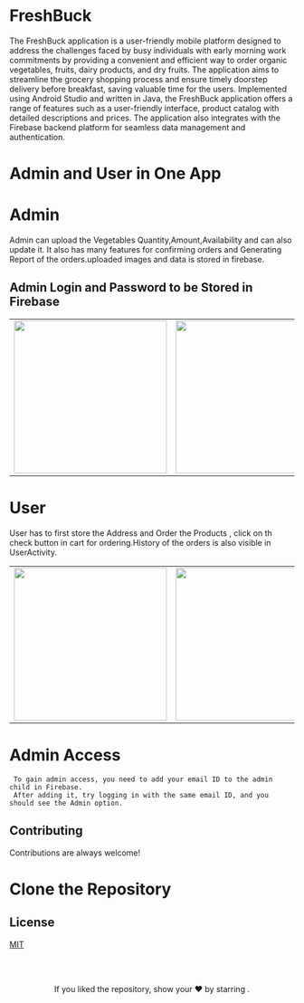 # FreshBuck

The FreshBuck application is a user-friendly mobile platform designed to address the 
challenges faced by busy individuals with early morning work commitments by providing 
a convenient and efficient way to order organic vegetables, fruits, dairy products, and dry 
fruits. The application aims to streamline the grocery shopping process and ensure timely 
doorstep delivery before breakfast, saving valuable time for the users. Implemented using 
Android Studio and written in Java, the FreshBuck application offers a range of features 
such as a user-friendly interface, product catalog with detailed descriptions and prices. The 
application also integrates with the Firebase backend platform for seamless data 
management and authentication.
  
  # Admin and User in One App

  # Admin 
  Admin can upload the Vegetables Quantity,Amount,Availability and can also update it. It also has many features for confirming orders and Generating Report of the 
  orders.uploaded images and data is stored in firebase.

  ## Admin Login and Password to be Stored in Firebase
  
  <table>
  <tr>
    <td><img src="Screenshots/01" width=270 height=auto></td>
    <td><img src="Screenshots/02" width=270 height=auto></td>
    <td><img src="Screenshots/03" width=270 height=auto></td>
    <td><img src="Screenshots/04" width=270 height=auto></td>
    <td><img src="Screenshots/05" width=270 height=auto></td>
  </tr>
 </table>

 # User
 User has to first store the Address and Order the Products , click on th check button in cart for ordering.History of the orders is also visible in UserActivity.  
<table>
  <tr>
    <td><img src="screenshots/" width=270 height=auto></td>
    <td><img src="screenshots/" width=270 height=auto></td>
    <td><img src="screenshots/" width=270 height=auto></td>
  </tr>
 </table>

# Admin Access 

```
 To gain admin access, you need to add your email ID to the admin child in Firebase.
 After adding it, try logging in with the same email ID, and you should see the Admin option.
```

##  Contributing

Contributions are always welcome!


# Clone the Repository

##  License

[MIT](https://choosealicense.com/licenses/mit/)

<br/>
<br/>

<p align="center">If you liked the repository, show your  ❤️  by starring .</p>



